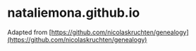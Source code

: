 # nataliemona.github.io

Adapted from [https://github.com/nicolaskruchten/genealogy](https://github.com/nicolaskruchten/genealogy)
